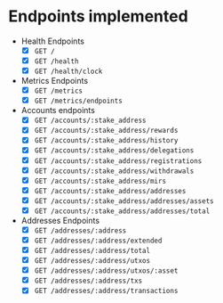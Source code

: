 # Endpoints implemented

- Health Endpoints
  - [x] `GET /`
  - [x] `GET /health`
  - [x] `GET /health/clock`
- Metrics Endpoints
  - [x] `GET /metrics`
  - [x] `GET /metrics/endpoints`
- Accounts endpoints
  - [x] `GET /accounts/:stake_address`
  - [x] `GET /accounts/:stake_address/rewards`
  - [x] `GET /accounts/:stake_address/history`
  - [x] `GET /accounts/:stake_address/delegations`
  - [x] `GET /accounts/:stake_address/registrations`
  - [x] `GET /accounts/:stake_address/withdrawals`
  - [x] `GET /accounts/:stake_address/mirs`
  - [x] `GET /accounts/:stake_address/addresses`
  - [x] `GET /accounts/:stake_address/addresses/assets`
  - [x] `GET /accounts/:stake_address/addresses/total`
- Addresses Endpoints
  - [x] `GET /addresses/:address`
  - [x] `GET /addresses/:address/extended`
  - [x] `GET /addresses/:address/total`
  - [x] `GET /addresses/:address/utxos`
  - [x] `GET /addresses/:address/utxos/:asset`
  - [x] `GET /addresses/:address/txs`
  - [x] `GET /addresses/:address/transactions`
